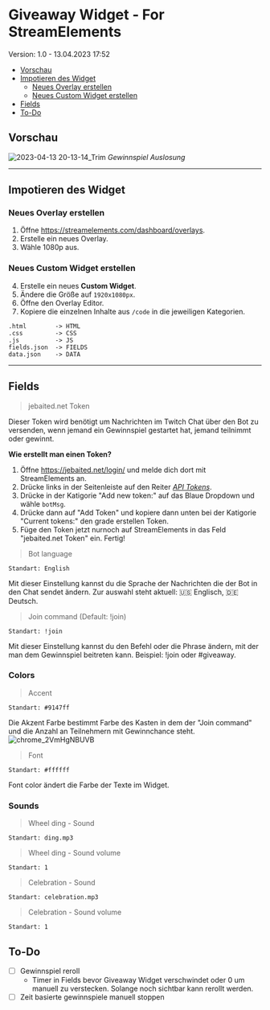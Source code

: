 # Giveaway Widget - For StreamElements
Version: 1.0 - 13.04.2023 17:52

- [Vorschau](#vorschau)
- [Impotieren des Widget](#impotieren-des-widget)
  - [Neues Overlay erstellen](#neues-overlay-erstellen)
  - [Neues Custom Widget erstellen](#neues-custom-widget-erstellen)
- [Fields](#fields)
- [To-Do](#to-do)

## Vorschau

![2023-04-13 20-13-14_Trim](https://user-images.githubusercontent.com/31692271/231854863-97f82b3a-008a-41aa-92d4-cbf92f7e29a9.gif)
*Gewinnspiel Auslosung*

***

## Impotieren des Widget

### Neues Overlay erstellen

1. Öffne <https://streamelements.com/dashboard/overlays>.
2. Erstelle ein neues Overlay.
3. Wähle 1080p aus.

### Neues Custom Widget erstellen

4. Erstelle ein neues **Custom Widget**.
5. Ändere die Größe auf `1920x1080px`.
6. Öffne den Overlay Editor.
7. Kopiere die einzelnen Inhalte aus `/code` in die jeweiligen Kategorien.
```
.html        -> HTML
.css         -> CSS
.js          -> JS
fields.json  -> FIELDS
data.json    -> DATA
```
***

## Fields
> jebaited.net Token

Dieser Token wird benötigt um Nachrichten im Twitch Chat über den Bot zu versenden, wenn jemand ein Gewinnspiel gestartet hat, jemand teilnimmt oder gewinnt.

**Wie erstellt man einen Token?**

1. Öffne https://jebaited.net/login/ und melde dich dort mit StreamElements an.
2. Drücke links in der Seitenleiste auf den Reiter [*API Tokens*](https://jebaited.net/tokens/).
3. Drücke in der Katigorie "Add new token:" auf das Blaue Dropdown und wähle `botMsg`.
4. Drücke dann auf "Add Token" und kopiere dann unten bei der Katigorie "Current tokens:" den grade erstellen Token.
5. Füge den Token jetzt nurnoch auf StreamElements in das Feld "jebaited.net Token" ein. Fertig!

> Bot language

`Standart: English`

Mit dieser Einstellung kannst du die Sprache der Nachrichten die der Bot in den Chat sendet ändern. Zur auswahl steht aktuell: 🇺🇸 Englisch, 🇩🇪 Deutsch.

> Join command (Default: !join)

`Standart: !join`

Mit dieser Einstellung kannst du den Befehl oder die Phrase ändern, mit der man dem Gewinnspiel beitreten kann. Beispiel: !join oder #giveaway.

### Colors

> Accent

`Standart: #9147ff`

Die Akzent Farbe bestimmt Farbe des Kasten in dem der "Join command" und die Anzahl an Teilnehmern mit Gewinnchance steht.
![chrome_2VmHgNBUVB](https://user-images.githubusercontent.com/31692271/231823210-be6da6b7-17be-4967-97f0-6f7d1e44ae48.png)

> Font

`Standart: #ffffff`

Font color ändert die Farbe der Texte im Widget.

### Sounds

> Wheel ding - Sound

`Standart: ding.mp3`

> Wheel ding - Sound volume

`Standart: 1`

> Celebration - Sound

`Standart: celebration.mp3`

> Celebration - Sound volume

`Standart: 1`

## To-Do
- [ ] Gewinnspiel reroll
  - Timer in Fields bevor Giveaway Widget verschwindet oder 0 um manuell zu verstecken. Solange noch sichtbar kann rerollt werden.
- [ ] Zeit basierte gewinnspiele manuell stoppen
